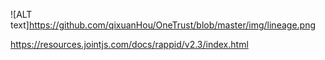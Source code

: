 ![ALT text]https://github.com/qixuanHou/OneTrust/blob/master/img/lineage.png 

https://resources.jointjs.com/docs/rappid/v2.3/index.html
